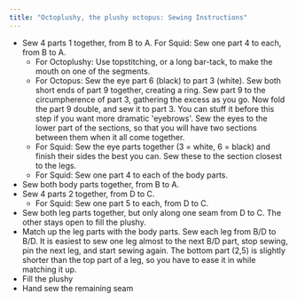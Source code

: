 ```yaml
---
title: "Octoplushy, the plushy octopus: Sewing Instructions"
---
```


- Sew 4 parts 1 together, from B to A. For Squid: Sew one part 4 to each, from B to A.
  - For Octoplushy: Use topstitching, or a long bar-tack, to make the mouth on one of the segments.
  - For Octopus: Sew the eye part 6 (black) to part 3 (white). Sew both short ends of part 9 together, creating a ring. Sew part 9 to the circumpherence of part 3, gathering the excess as you go. Now fold the part 9 double, and sew it to part 3. You can stuff it before this step if you want more dramatic 'eyebrows'. Sew the eyes to the lower part of the sections, so that you will have two sections between them when it all come together.
  - For Squid: Sew the eye parts together (3 = white, 6 = black) and finish their sides the best you can. Sew these to the section closest to the legs.
  - For Squid: Sew one part 4 to each of the body parts.
- Sew both body parts together, from B to A.
- Sew 4 parts 2 together, from D to C. 
  - For Squid: Sew one part 5 to each, from D to C. 
- Sew both leg parts together, but only along one seam from D to C. The other stays open to fill the plushy.
- Match up the leg parts with the body parts. Sew each leg from B/D to B/D. It is easiest to sew one leg almost to the next B/D part, stop sewing, pin the next leg, and start sewing again. The bottom part (2,5) is slightly shorter than the top part of a leg, so you have to ease it in while matching it up.
- Fill the plushy
- Hand sew the remaining seam

